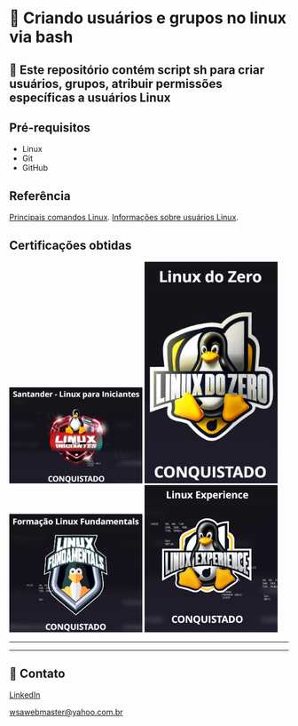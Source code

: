 # 🚀 Criando usuários e grupos no linux via bash

## 📃 Este repositório contém script sh para criar usuários, grupos, atribuir permissões específicas a usuários Linux

## Pré-requisitos

 - Linux
 - Git
 - GitHub

## Referência

[Principais comandos Linux](https://www.linux.ime.usp.br/~albasalo/Apostila/apostila.pdf).
[Informações sobre usuários Linux](https://www.infowester.com/usuarioslinux.php).

## Certificações obtidas

<img src="./assets/img/linux-para-iniciantes.png" alt="Linux para Iniciantes" style="width:15rem;">
<img src="assets/img/linux-do-zero.png" alt="Linux do Zero" style="width:15rem;">
<img src="assets/img/linux-fundamentals.png" alt="Linux Fundamentals" style="width:15rem;">
<img src="assets/img/linux-experience.png" alt="Linux Experience" style="width:15rem;">

---
---
## 📧 Contato

[LinkedIn](https://www.linkedin.com/in/wsawebmaster/)

[wsawebmaster@yahoo.com.br](mailto:wsawebmaster@yahoo.com.br)